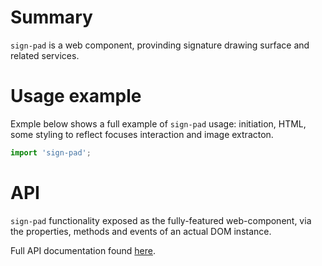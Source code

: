 # Summary

`sign-pad` is a web component, provinding signature drawing surface and related services.

# Usage example

Exmple below shows a full example of `sign-pad` usage: initiation, HTML, some styling to reflect focuses interaction and image extracton.

```js
import 'sign-pad';
```

# API

`sign-pad` functionality exposed as the fully-featured web-component, via the properties, methods and events of an actual DOM instance.

Full API documentation found [here](./docs/api.md).